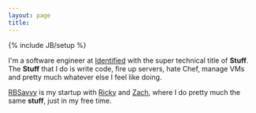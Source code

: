 ```yaml
---
layout: page
title: 
---
```

{% include JB/setup %}


I'm a software engineer at [Identified](http://www.identified.com) with the super technical title of **Stuff**. The **Stuff** that I do is write code, fire up servers, hate Chef, manage VMs and pretty much whatever else I feel like doing. 


[RBSavvy](http://rbsavvy.com) is my startup with [Ricky](http://rickychilcott.com) and [Zach](http://zachkuzmic.com), where I do pretty much the same **stuff**, just in my free time.


